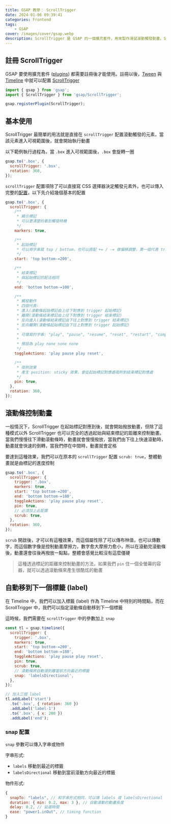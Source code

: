 ```yaml
---
title: GSAP 教學： ScrollTrigger
date: 2024-01-06 09:39:41
categories: Frontend
tags:
    - GSAP
cover: /images/cover/gsap.webp
description: ScrollTrigger 是 GSAP 的一個擴充套件，用來製作滑鼠滾動觸發動畫。ScrollTrigger 提供強大的滾動控制，讓網頁動畫輕鬆實現。透過簡單的 API，你能精確掌握動畫觸發點、速度和方向，呈現更流暢、自然的視覺效果。
---
```


## 註冊 ScrollTrigger

GSAP 要使用擴充套件 ([plugins](https://gsap.com/docs/v3/Plugins/)) 都需要註冊後才能使用。註冊以後，[Tween](https://gsap.com/docs/v3/GSAP/Timeline/) 與 [Timeline](https://gsap.com/docs/v3/GSAP/Timeline/) 中就可以配置 [ScrollTrigger](https://gsap.com/docs/v3/Plugins/ScrollTrigger/)

```javascript
import { gsap } from 'gsap';
import { ScrollTrigger } from 'gsap/ScrollTrigger';

gsap.registerPlugin(ScrollTrigger);
```

## 基本使用

ScrollTrigger 最簡單的用法就是直接在 `scrollTrigger` 配置滾動觸發的元素，當該元素進入可視範圍後，就會開始執行動畫

以下範例執行過程為，當 `.box` 進入可視範圍後，`.box` 會旋轉一圈

```javascript
gsap.to('.box', {
  scrollTrigger: '.box',
  rotation: 360,
});
```

`scrollTrigger` 配置項除了可以直接寫 CSS 選擇器決定觸發元素外，也可以傳入完整的[配置](https://gsap.com/docs/v3/Plugins/ScrollTrigger/?page=1#config-object)，以下先介紹幾個基本的配置

```javascript
gsap.to('.box', {
  scrollTrigger: {
    /**
     * 顯示標記
     * 可以更清楚的看到觸發時機
     */
    markers: true,

    /**
     * 起始標記
     * 可以用字串寫 top / bottom，也可以搭配 += / -= 做偏移調整，第一個代表 trigger 元素，第二個代表滾動條
     */
    start: 'top bottom-=200',

    /**
     * 結束標記
     * 與起始標記的配法相同
     */
    end: 'bottom bottom-=100',

    /**
     * 觸發動作
     * 四個代表:
     * 進入(滾動條起始標記由上往下對應到 trigger 起始標記)
     * 離開(滾動條結束標記由上往下對應到 trigger 結束標記)
     * 反向進入(滾動條結束標記由下往上對應到 trigger 結束標記)
     * 反向離開(滾動條起始標記由下往上對應到 trigger 起始標記)
     *
     * 可填寫的字串: "play", "pause", "resume", "reset", "restart", "complete", "reverse", "none"
     *
     * 預設為 play none none none
     */
    toggleActions: 'play pause play reset',

    /**
     * 吸附效果
     * 產生 position: sticky 效果，會從起始標記對應處吸附到結束標記對應處
     */
    pin: true,
  },
  rotation: 360,
});
```

## 滾動條控制動畫

一般情況下，ScrollTrigger 在起始標記對應到後，就會開始撥放動畫，但除了這種模式以外 ScrollTrigger 也可以完全的透過起始與結束標記的距離來控制動畫。當我們慢慢往下滑動滾動條時，動畫就會慢慢撥放，當我們由下往上快速滾動時，動畫就會快速的倒轉，當我們停在中間時，動畫就會定格

要達到這種效果，我們可以在原本的 `scrollTrigger` 配置 `scrub: true`，整體動畫就是由標記的進度控制

```javascript
gsap.to('.box', {
  scrollTrigger: {
    trigger: '.box',
    markers: true,
    start: 'top bottom-=200',
    end: 'bottom bottom-=180',
    toggleActions: 'play pause play reset',
    pin: true,
    // 必須加上此配置
    scrub: true,
  },
  rotation: 360,
});
```

`scrub` 開啟後，才可以有這種效果，而這個屬性除了可以傳布林值，也可以傳數字，而這個數字像是控制動畫摩擦力，數字愈大摩擦力愈小，所以在滾動完滾動條後，動畫還會往後再撥放一點點，整體會感覺比較沒有這麼僵硬

> 這種透過標記的距離來控制動畫的方法，如果我們 `pin` 住一個全螢幕的容器，就可以透過滾動條來產生很酷炫的動畫

## 自動移到下一個標籤 (label)

在 Timeline 中，我們可以加入標籤 (label) 作為 Timeline 中特別的時間點，而在 ScrollTrigger 中，我們可以指定滾動條自動移到下一個標籤

這時候，我們需要在 `scrollTrigger` 中的參數加上 `snap`

```javascript
const tl = gsap.timeline({
  scrollTrigger: {
    trigger: '.box',
    markers: true,
    start: 'top bottom-=200',
    end: 'bottom bottom-=180',
    toggleActions: 'play pause play reset',
    pin: true,
    scrub: true,
    // 滾動條將自動滾到離當前方向最近的標籤
    snap: 'labelsDirectional',
  },
});

// 加入三個 label
tl.addLabel('start')
  .to('.box', { rotation: 360 })
  .addLabel('label-1')
  .to('.box', { x: 200 })
  .addLabel('end');
```

### snap 配置

`snap` 參數可以傳入字串或物件

字串形式:
- `labels` 移動到最近的標籤
- `labelsDirectional` 移動到當前滾動方向最近的標籤

物件形式:

```javascript
{
  snapTo: "labels", // 和字串形式相同，可以填 labels 或 labelsDirectional
  duration: { min: 0.2, max: 3 }, // 自動滾動的動畫長度
  delay: 0.2, // 延遲時間
  ease: "power1.inOut", // timing function
}
```
